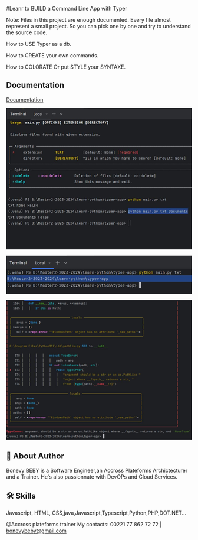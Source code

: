 #Leanr to BUILD a Command Line App with Typer 

Note: Files in this  project are enough documented.
Every file almost represent a small project.
So you can pick one by one and try to understand the source code.


How to USE Typer as a db.

How to CREATE your own commands.
 
How to COLORATE Or put STYLE your SYNTAXE.


## Documentation

[Documentation](https://pypi.org/project/typer/)

![1.JPG](1.JPG)

![cwd.JPG](cwd.JPG)

![Capture.JPG](Capture.JPG)

## 🚀 About Author
Bonevy BEBY is a Software Engineer,an Accross Plateforms Archictecturer and a Trainer. He's also passionnate with DevOPs and Cloud Services.


## 🛠 Skills
Javascript, HTML, CSS,java,Javascript,Typescript,Python,PHP,DOT.NET...

@Accross plateforms trainer
My contacts: 00221 77 862 72 72 | bonevybeby@gmail.com